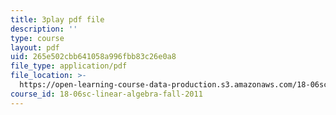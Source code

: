 ```yaml
---
title: 3play pdf file
description: ''
type: course
layout: pdf
uid: 265e502cbb641058a996fbb83c26e0a8
file_type: application/pdf
file_location: >-
  https://open-learning-course-data-production.s3.amazonaws.com/18-06sc-linear-algebra-fall-2011/265e502cbb641058a996fbb83c26e0a8_QVKj3LADCnA.pdf
course_id: 18-06sc-linear-algebra-fall-2011
---
```


